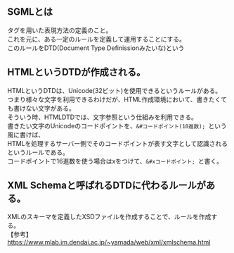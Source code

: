 ## SGMLとは
タグを用いた表現方法の定義のこと。  
これを元に、ある一定のルールを定義して運用することにする。  
このルールをDTD(Document Type Definissionみたいな)という  

## HTMLというDTDが作成される。  
HTMLというDTDは、Unicode(32ビット)を使用できるというルールがある。  
つまり様々な文字を利用できるわけだが、HTML作成環境において、書きたくても書けない文字がある。  
そういう時、HTMLDTDでは、文字参照という仕組みを利用できる。  
書きたい文字のUnicodeのコードポイントを、`&#コードポイント(10進数); `という風に書けば、  
HTMLを処理するサーバー側でそのコードポイントが表す文字として認識されるというルールである。  
コードポイントで16進数を使う場合はxをつけて、`&#xコードポイント; `と書く。  

## XML Schemaと呼ばれるDTDに代わるルールがある。  
XMLのスキーマを定義したXSDファイルを作成することで、ルールを作成する。  
【参考】https://www.mlab.im.dendai.ac.jp/~yamada/web/xml/xmlschema.html  

